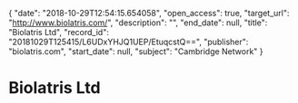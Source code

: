 {
  "date": "2018-10-29T12:54:15.654058", 
  "open_access": true, 
  "target_url": "http://www.biolatris.com/", 
  "description": "", 
  "end_date": null, 
  "title": "Biolatris Ltd", 
  "record_id": "20181029T125415/L6UDxYHJQ1UEP/EtuqcstQ==", 
  "publisher": "biolatris.com", 
  "start_date": null, 
  "subject": "Cambridge Network"
}

# Biolatris Ltd

